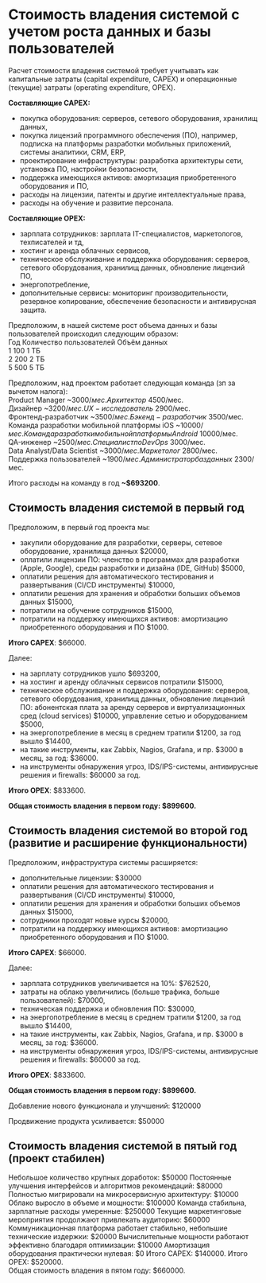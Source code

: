 # Стоимость владения системой с учетом роста данных и базы пользователей

Расчет стоимости владения системой требует учитывать как капитальные затраты (capital expenditure, CAPEX) и операционные (текущие) затраты (operating expenditure, OPEX).

**Составляющие CAPEX:**
- покупка оборудования: серверов, сетевого оборудования, хранилищ данных,
- покупка лицензий программного обеспечения (ПО), например, подписка на платформы разработки мобильных приложений, системы аналитики, CRM, ERP,
- проектирование инфраструктуры: разработка архитектуры сети, установка ПО, настройки безопасности,
- поддержка имеющихся активов: амортизация приобретенного оборудования и ПО,
- расходы на лицензии, патенты и другие интеллектуальные права,
- расходы на обучение и развитие персонала. 

**Составляющие OPEX:**
- зарплата сотрудников: зарплата IT-специалистов, маркетологов, техписателей и тд,
- хостинг и аренда облачных сервисов,
- техническое обслуживание и поддержка оборудования: серверов, сетевого оборудования, хранилищ данных, обновление лицензий ПО, 
- энергопотребление,
- дополнительные сервисы: мониторинг производительности, резервное копирование, обеспечение безопасности и антивирусная защита.

Предположим, в нашей системе рост объема данных и базы пользователей происходил следующим образом:  
Год	Количество пользователей	Объём данных  
1	100	1 ТБ  
2	200	2 ТБ  
5	500	5 ТБ  

Предположим, над проектом работает следующая команда (зп за вычетом налога):  
Product Manager ~$3000/мес.  
Архитектор ~$4500/мес.  
Дизайнер ~$3200/мес.  
UX-исследователь ~$2900/мес.  
Фронтенд-разработчик ~$3500/мес.  
Бэкенд-разработчик ~$3500/мес.  
Команда разработки мобильной платформы iOS ~$10000/мес.  
Команда разработки мобильной платформы Android ~$10000/мес.  
QA-инженер ~$2500/мес.  
Специалист по DevOps ~$3000/мес.  
Data Analyst/Data Scientist ~$3000/мес.  
Маркетолог ~$2800/мес.  
Поддержка пользователей ~$1900/мес.  
Администратор баз данных ~$2300/мес.  

Итого расходы на команду в год **~$693200**.

## Стоимость владения системой в первый год

Предположим, в первый год проекта мы: 
- закупили оборудование для разработки, серверы, сетевое оборудование, хранилища данных $20000,
- оплатили лицензии ПО: членство в программах для разработки (Apple, Google), среды разработки и дизайна (IDE, GitHub) $5000,
- оплатили решения для автоматического тестирования и развертывания (CI/CD инструменты) $10000,
- оплатили решения для хранения и обработки больших объемов данных $15000,
- потратили на обучение сотрудников $15000,
- потратили на поддержку имеющихся активов: амортизацию приобретенного оборудования и ПО $1000.

**Итого CAPEX**: $66000.

Далее:
- на зарплату сотрудников ушло $693200,
- на хостинг и аренду облачных сервисов потратили $15000,
- техническое обслуживание и поддержка оборудования: серверов, сетевого оборудования, хранилищ данных, обновление лицензий ПО: абонентская плата за аренду серверов и виртуализационных сред (cloud services) $10000, управление сетью и оборудованием $5000,
- на энергопотребление в месяц в среднем тратили $1200, за год вышло $14400,
- на такие инструменты, как Zabbix, Nagios, Grafana, и пр. $3000 в месяц, за год: $36000.
- на инструменты обнаружения угроз, IDS/IPS-системы, антивирусные решения и firewalls: $60000 за год.

**Итого OPEX**: $833600.

**Общая стоимость владения в первом году: $899600.**

## Стоимость владения системой во второй год (развитие и расширение функциональности)

Предположим, инфраструктура системы расширяется:
- дополнительные лицензии: $30000
- оплатили решения для автоматического тестирования и развертывания (CI/CD инструменты) $10000,
- оплатили решения для хранения и обработки больших объемов данных $15000,
- сотрудники проходят новые курсы $20000,
- потратили на поддержку имеющихся активов: амортизацию приобретенного оборудования и ПО $1000.

**Итого CAPEX**: $66000.

Далее:
- зарплата сотрудников увеличивается на 10%: $762520,
- затраты на облако увеличились (больше трафика, больше пользователей): $70000,
- техническая поддержка и обновления ПО: $30000,
- на энергопотребление в месяц в среднем тратили $1200, за год вышло $14400,
- на такие инструменты, как Zabbix, Nagios, Grafana, и пр. $3000 в месяц, за год: $36000.
- на инструменты обнаружения угроз, IDS/IPS-системы, антивирусные решения и firewalls: $60000 за год.

**Итого OPEX**: $833600.

**Общая стоимость владения в первом году: $899600.**


Добавление нового функционала и улучшений: $120000

Продвижение продукта усиливается: $50000




## Стоимость владения системой в пятый год (проект стабилен)

Небольшое количество крупных доработок: $50000
Постоянные улучшения интерфейсов и алгоритмов рекомендаций:  $80000
Полностью мигрировали на микросервисную архитектуру: $10000
Облако выросло в объеме и мощности: $100000
Команда стабильна, зарплатные расходы умеренные: $250000
Текущие маркетинговые мероприятия продолжают привлекать аудиторию: $60000
Коммуникационная платформа работает стабильно, небольшие технические издержки: $20000
Вычислительные мощности работают эффективно благодаря оптимизации: $10000
Амортизация оборудования практически нулевая:  $0
Итого CAPEX: $140000.
Итого OPEX: $520000.  
Общая стоимость владения в пятом году:  $660000.
